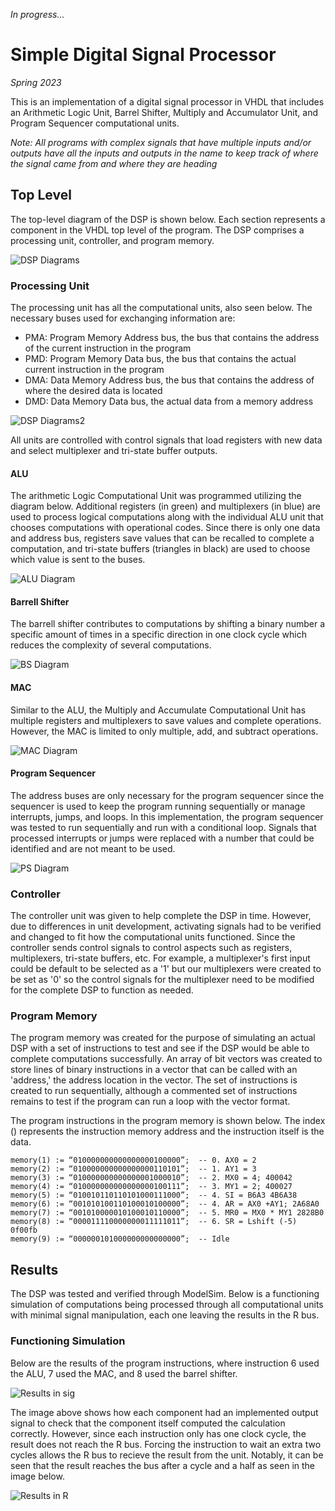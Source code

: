 _In progress..._
# Simple Digital Signal Processor
_Spring 2023_

This is an implementation of a digital signal processor in VHDL that includes an Arithmetic Logic Unit, Barrel Shifter, Multiply and Accumulator Unit, and Program Sequencer computational units.

_Note: All programs with complex signals that have multiple inputs and/or outputs have all the inputs and outputs in the name to keep track of where the signal came from and where they are heading_

## Top Level
The top-level diagram of the DSP is shown below. Each section represents a component in the VHDL top level of the program. The DSP comprises a processing unit, controller, and program memory.

![DSP Diagrams](https://github.com/ZafiroParedes/Simple_DSP/assets/91034132/4d5d2d25-3ceb-4ad1-99bf-4de16ef2a8a1)

### Processing Unit
The processing unit has all the computational units, also seen below. The necessary buses used for exchanging information are:

- PMA: Program Memory Address bus, the bus that contains the address of the current instruction in the program
- PMD: Program Memory Data bus, the bus that contains the actual current instruction in the program
- DMA: Data Memory Address bus, the bus that contains the address of where the desired data is located
- DMD: Data Memory Data bus, the actual data from a memory address

![DSP Diagrams2](https://github.com/ZafiroParedes/Simple_DSP/assets/91034132/4c183693-8f62-4135-a703-d633e70cc4dc)

All units are controlled with control signals that load registers with new data and select multiplexer and tri-state buffer outputs.

#### ALU
The arithmetic Logic Computational Unit was programmed utilizing the diagram below. Additional registers (in green) and multiplexers (in blue) are used to process logical computations along with the individual ALU unit that chooses computations with operational codes. Since there is only one data and address bus, registers save values that can be recalled to complete a computation, and tri-state buffers (triangles in black) are used to choose which value is sent to the buses. 

![ALU Diagram](https://github.com/ZafiroParedes/Simple_DSP/assets/91034132/7639382b-02aa-4cb0-babc-d0b12bc45d8e)

#### Barrell Shifter
The barrell shifter contributes to computations by shifting a binary number a specific amount of times in a specific direction in one clock cycle which reduces the complexity of several computations. 

![BS Diagram](https://github.com/ZafiroParedes/Simple_DSP/assets/91034132/b6d38164-ca7e-4a32-b7f1-bf256c0a4f1f)

#### MAC
Similar to the ALU, the Multiply and Accumulate Computational Unit has multiple registers and multiplexers to save values and complete operations. However, the MAC is limited to only multiple, add, and subtract operations. 

![MAC Diagram](https://github.com/ZafiroParedes/Simple_DSP/assets/91034132/38a727e2-841f-4284-a0de-28c27ab3a6f4)

#### Program Sequencer
The address buses are only necessary for the program sequencer since the sequencer is used to keep the program running sequentially or manage interrupts, jumps, and loops. In this implementation, the program sequencer was tested to run sequentially and run with a conditional loop. Signals that processed interrupts or jumps were replaced with a number that could be identified and are not meant to be used.

![PS Diagram](https://github.com/ZafiroParedes/Simple_DSP/assets/91034132/fb34efc6-9801-46c4-ba90-19909b381c7f)


### Controller
The controller unit was given to help complete the DSP in time. However, due to differences in unit development, activating signals had to be verified and changed to fit how the computational units functioned. Since the controller sends control signals to control aspects such as registers, multiplexers, tri-state buffers, etc. For example, a multiplexer's first input could be default to be selected as a '1' but our multiplexers were created to be set as '0' so the control signals for the multiplexer need to be modified for the complete DSP to function as needed.

### Program Memory
The program memory was created for the purpose of simulating an actual DSP with a set of instructions to test and see if the DSP would be able to complete computations successfully. An array of bit vectors was created to store lines of binary instructions in a vector that can be called with an 'address,' the address location in the vector. The set of instructions is created to run sequentially, although a commented set of instructions remains to test if the program can run a loop with the vector format.

The program instructions in the program memory is shown below. The index () represents the instruction memory address and the instruction itself is the data.
```
memory(1) := “010000000000000000100000”;  -- 0. AX0 = 2 
memory(2) := “010000000000000000110101”;  -- 1. AY1 = 3 
memory(3) := “010000000000000001000010”;  -- 2. MX0 = 4; 400042 
memory(4) := “010000000000000000100111”;  -- 3. MY1 = 2; 400027 
memory(5) := “010010110110101000111000”;  -- 4. SI = B6A3 4B6A38 
memory(6) := “001010100110100010100000”;  -- 4. AR = AX0 +AY1; 2A68A0 
memory(7) := “001010000010100010110000”;  -- 5. MR0 = MX0 * MY1 2828B0 
memory(8) := “000011110000000011111011”;  -- 6. SR = Lshift (-5) 0f00fb 
memory(9) := “000000101000000000000000”;  -- Idle 
```

## Results
The DSP was tested and verified through ModelSim. Below is a functioning simulation of computations being processed through all computational units with minimal signal manipulation, each one leaving the results in the R bus.

### Functioning Simulation
Below are the results of the program instructions, where instruction 6 used the ALU, 7 used the MAC, and 8 used the barrel shifter.

![Results in sig](https://github.com/ZafiroParedes/Simple_DSP/assets/91034132/4ad6962c-788f-44cd-8ad5-c28af956508c)

The image above shows how each component had an implemented output signal to check that the component itself computed the calculation correctly. However, since each instruction only has one clock cycle, the result does not reach the R bus. Forcing the instruction to wait an extra two cycles allows the R bus to recieve the result from the unit. Notably, it can be seen that the result reaches the bus after a cycle and a half as seen in the image below.

![Results in R](https://github.com/ZafiroParedes/Simple_DSP/assets/91034132/d55a8069-ba9b-44b7-9245-505f763851a3)
